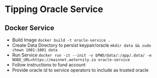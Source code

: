 # Tipping Oracle Service

## Docker Service

 - Build Image `docker build -t oracle-service .`
 - Create Data Directory to persist keypair/oracle `mkdir data && sudo chown 1001:1001 data`
 - Run Service `docker run -it --init -v $PWD/data/:/app/.data/ -e NODE_URL=https://mainnet.aeternity.io oracle-service`
 - Follow instructions to fund account
 - Provide oracle id to service operators to include as trusted oracle

